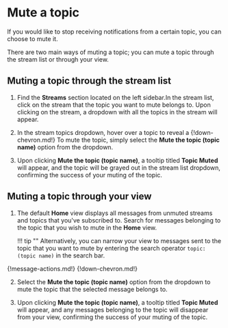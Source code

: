 # Mute a topic

If you would like to stop receiving notifications from a certain topic, you can
choose to mute it.

There are two main ways of muting a topic; you can mute a topic through the
stream list or through your view.

## Muting a topic through the stream list

1. Find the **Streams** section located on the left sidebar.In the stream list,
click on the stream that the topic you want to mute belongs to. Upon clicking on
the stream, a dropdown with all the topics in the stream will appear.

3. In the stream topics dropdown, hover over a topic to reveal a {!down-chevron.md!}
To mute the topic, simply select the **Mute the topic (topic name)**
option from the dropdown.

5. Upon clicking **Mute the topic (topic name)**, a tooltip titled **Topic Muted** will
appear, and the topic will be grayed out in the stream list dropdown, confirming
the success of your muting of the topic.

## Muting a topic through your view

1. The default **Home** view displays all messages from unmuted streams and topics
that you've subscribed to. Search for messages belonging to the topic that you
wish to mute in the **Home** view.

    !!! tip ""
        Alternatively, you can narrow your view to messages sent to the topic
        that you want to mute by entering the search operator `topic:(topic name)`
        in the search bar.

{!message-actions.md!}
{!down-chevron.md!}

2. Select the **Mute the topic (topic name)** option from the dropdown to mute the topic that the selected message belongs to.

4. Upon clicking **Mute the topic (topic name)**, a tooltip titled **Topic Muted** will
 appear, and any messages belonging to the topic will disappear from your view,
 confirming the success of your muting of the topic.
